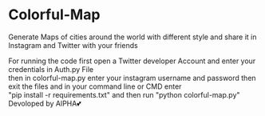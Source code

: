 # Colorful-Map
Generate Maps of cities around the world with different style and share it in Instagram and Twitter with your friends

For running the code first open a Twitter developer Account and enter your credentials in Auth.py File
<br>
then in colorful-map.py enter your instagram username and password then exit the files and in your command line or CMD enter 
<br>
"pip install -r requirements.txt" and then run "python colorful-map.py"
<br>
Devoloped by AlPHA💕
